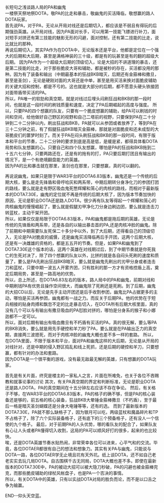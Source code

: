 长短句之浅谈路人局的PA和幽鬼  
一楼祭天祭地祭DOTA，敬PA的比走和暴击，敬幽鬼的买活降临，敬想赢的路人DOTA玩家。  
首先说PA，对于PA，无论从开局对线还是后期切入，都应该是不弱且有得玩的后期强劲英雄。从开局对线，因为PA面对长手，可以用第一技能飞镖进行补刀，面对短手对拼还有第三技能的魅影无形的闪避，面对控制，还有第二技能的比走，说比就比的那种。  
再说后期切入，其实PA作为在DOTA中，无论版本还是平台，他都是定位在一个强大的后期和大后期，甚至是满格神装的三十级，都是有的玩甚至是有的翻的超级大后期。
因为PA作为一个超级大后期的顶级切入，论是大招的不讲道理的暴击，还是第二技能的比走，对于那些脆皮大哥和辅助，都是被秒的存在，买活都没用的那种。因为有了装备和输出（中期最基本的狂战BKB暗灭，后期还有金箍棒和撒旦，甚至是圣剑），无论是硬刚对面的大哥还是中单，甚至是用买活来换对面脆皮辅助的关键大招和控制，都是不亏的。这也就是大部分的后期，都不愿意头硬头铁接团对面带盾带买活的PA。  
所以，PA唯一的软肋和真空期，就是对线过后埋头闷刷狂战和BKB的那一段时间，也就是这一段时间的刷钱质量和速度，决定了PA后期崛起的高度与强度。
所以，只要PA的四个想赢的队友，只要有一个脆皮想赢的辅助，给PA可以刷钱的时间和空间，给他做好自己野区的视野和自己二塔前的视野，只要保到PA在二十分钟到二十二分钟以内，刷出狂战和BKB，PA就可以从参团或者放养了，等到PA在三十二分钟之前，有了假腿狂战BKB暗灭金箍棒，那就是对面脆皮和还未成型的大哥脆皮们的噩梦时刻了。而关于PA在闷头刷狂战和BKB的那一段时间，有限于版本和平台的节奏，二十二分钟的要求到底是高是低，是缓是紧，都得具体看DOTA局势和队友想赢的心。只要自己和四个队友想赢，哪怕是PA的狂战和BKB拖到二十五六七分钟，只要两路还在，还是有的拖有的打，PA只要后期打团且有输出的情况下，是一个有绝境翻盘能力的英雄。    
因为PA的比和暴击就在那里，圣剑也在那里，只要想赢，真的可以翻的。

再说说幽鬼，如果只是限于WAR3平台的DOTA6.83版本，幽鬼还是一个传统的后期大核，要么是走先锋盾和骨哼哈灰和两系带，中期后期转分身净化刀的参团打团的路线，要么就是走有野区吸血鬼死憋辉耀和笼心的肉核的路线，而相对于最新版本的DOTA7.30E，幽鬼的定位就不再是传统的后期大核了，因为版本节奏加快的原因，无论是职业DOTA还是路人DOTA，很少再有队友等得起一个辉耀和笼心的肉核幽鬼的慢慢崛起了，要么就是假腿刃甲净化刀分身边刷边团，要么就是连击刀转蓝杖，主动干架开团。  
所以，如果仅仅是局限于DOTA6.83版本，PA和幽鬼都是拖后期的英雄，无论是传统的先锋盾和两系带，还是各自的以输出暴击首的PA,还是肉核冲脸的幽鬼。除了前期和中期需要队友死保二十多分中以外，到了大后期，还得看自己的顶级切入，无论是PA对脆皮的威慑，还是幽鬼买活降临再后手开团，这两个后期大核，还是有一决雌雄的资格的，都是五五开的节奏。但是，如果PA和幽鬼到了DOTA7.30E这个版本的话，这两个英雄在对线期过后，到了中期节奏就是你死我亡的生死对决了，除了四个想赢的队友以外，比拼的就是各自闷头死刷的速度和质量了，要么是PA先刷出狂战BKB暗灭，要么就是幽鬼先刷出的刃甲分身或者连击刀和蓝杖，只要中期一波五人开雾齐团，只有胜利的那一方才有资格控盾上高，奠定后期局势，甚至是一路高地的优势。  
所以，总上所述，在DOTA6.83左右的版本，路人局中的PA和幽鬼，前期对线和中期刷钱PA有优势且操作空间很大，而幽鬼除了死刷还是死刷。到了后期，幽鬼的大招CD以后，无论是先手主动开团还是后手收割参团，幽鬼比PA占据更多的主动，哪怕是买活再参团，幽鬼都有一战之力。而反关于后期PA，他的优势在于短兵相接的贴身肉搏和飘忽不定的比走暴击切入，在DOTA所有后期大核里面，真的没有几个可以与有输出有撒旦吸血的PA怼脸对拼的，哪怕是分身系的猴子和小娜迦都不一定可以。  
所以，面对后期有输出有吸血撒旦有不朽盾有买活的PA，真的很无解，要么等PA的BKB消失，要么就是用先手硬控和羊刀秒了PA，要么就是在PA输出乏力的真空期，直接两三波摁死，而对于肉核冲脸的幽鬼大概也差不多一样的套路。
所以，在DOTA里面，不限于版本和平台，面对PA和幽鬼这样的大后期，无论是从开局的对线针对，还是中期的侵入野区捣乱和线上死抓，还是后期的硬控和羊刀，只要想赢，都有针对的办法和套路。  
因为DOTA是一个很平衡的游戏，没有最无敌最无解的英雄，只有想赢的DOTA玩家。  

首先是有关片面，终究是楼主的一家私人之言，片面在所难免，也关于各位不吝赐教和就事论事的讨论
其次，有关PA真空期的界定和判断标准，无论是职业DOTA还是路人DOTA，PA的真空期间在十五分钟左右应该不存在争论。
然后，有关格子不够，在WAR3平台的DOTA6.83版本，PA的格子的确不够，但是PA的核心装备还是够的，前五格的核心装备，狂战BKB大晕锤金箍棒撒旦（不朽盾），至于最后一格是暗灭圣剑蝴蝶还是分身大电锤等等，还有的选。
而到了最新版本的DOTA7.30E，PA就不那么缺格子了，因为银月可以吃，两级蓝杖和魔晶碎片和TP不占格子了，除了六个实际装备格子，还有底下的三个预备格子，还有没人一个信使的九个格子。
最后，对于前期PA的人头优势，哪的看队友的配合了，如果队友有心让人头或者PA懂得切入收割，这局的PA可以顺风好打的很多，起来的也比较快。  
唉，还是DOTA英雄节奏水贴热闹，非常荣幸各位可以进来，心平气和的交流。毕竟，各位DOTAER都很有自己的想法和想象力。其实有关PA与幽鬼，只能说与DOTA一路，各位DOTAER学无止境且坑有天外坑。纸上谈DOTA，还不如自己老老实实去玩几局DOTA。自古围棋千古无同局，DOTA大概也差不多。即使在最新版本的DOTA7.30E中，PA的被动大招可以被大隐刀秒破，PA的闪避也被金箍棒完克，而那些脆皮辅助的绿杖风帐盘子，也是PA一个否决的事情。   
所以，有关DOTA中的英雄，只有以实战DOTA对局的胜负而论，而不是以口舌之争为输赢。

END--仰头天空蓝。